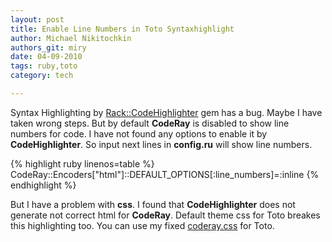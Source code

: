 ```yaml
---
layout: post
title: Enable Line Numbers in Toto Syntaxhighlight
author: Michael Nikitochkin
authors_git: miry
date: 04-09-2010
tags: ruby,toto
category: tech

---
```


  Syntax Highlighting by [Rack::CodeHighlighter](http://github.com/wbzyl/rack-codehighlighter) gem has a bug. Maybe I have taken wrong steps. But by default __CodeRay__ is disabled to show line numbers for code. I have not found any options to enable it by __CodeHighlighter__. So input next lines in __config.ru__ will show line numbers.

{% highlight ruby linenos=table %}
CodeRay::Encoders["html"]::DEFAULT_OPTIONS[:line_numbers]=:inline
{% endhighlight %}

<!--cut-->

  But I have a problem with __css__. I found that __CodeHighlighter__ does not generate not correct html for __CodeRay__. Default theme css for Toto breakes this highlighting too. You can use my fixed [coderay.css](/css/coderay.css) for Toto.
